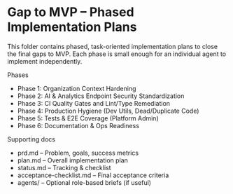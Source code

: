 # Gap to MVP – Phased Implementation Plans

This folder contains phased, task-oriented implementation plans to close the final gaps to MVP. Each phase is small enough for an individual agent to implement independently.

Phases
- Phase 1: Organization Context Hardening
- Phase 2: AI & Analytics Endpoint Security Standardization
- Phase 3: CI Quality Gates and Lint/Type Remediation
- Phase 4: Production Hygiene (Dev Utils, Dead/Duplicate Code)
- Phase 5: Tests & E2E Coverage (Platform Admin)
- Phase 6: Documentation & Ops Readiness

Supporting docs
- prd.md – Problem, goals, success metrics
- plan.md – Overall implementation plan
- status.md – Tracking & checklist
- acceptance-checklist.md – Final acceptance criteria
- agents/ – Optional role-based briefs (if useful)

